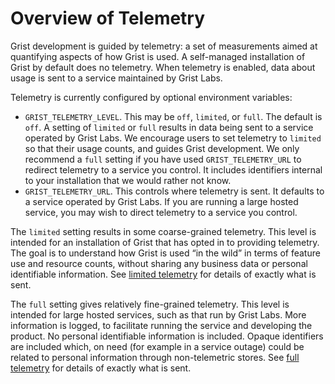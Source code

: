 # Overview of Telemetry

Grist development is guided by telemetry: a set of measurements
aimed at quantifying aspects of how Grist is used. A self-managed
installation of Grist by default does no telemetry.
When telemetry is enabled, data about usage is sent to a service
maintained by Grist Labs.

Telemetry is currently configured by optional environment variables:

  * `GRIST_TELEMETRY_LEVEL`. This may be `off`, `limited`,
    or `full`. The default is `off`. A setting of `limited` or
	`full` results in data being sent to a service operated by
	Grist Labs. We encourage users to set telemetry to `limited`
	so that their usage counts, and guides Grist development.
	We only recommend a `full` setting if you have used
	`GRIST_TELEMETRY_URL` to redirect telemetry to a service
	you control. It includes identifiers internal to your installation
	that we would rather not know.
  * `GRIST_TELEMETRY_URL`. This controls where telemetry is
	sent. It defaults to a service operated by Grist Labs.
	If you are running a large hosted service, you may wish to
	direct telemetry to a service you control.

The `limited` setting results in some coarse-grained telemetry. This
level is intended for an installation of Grist that has opted in to
providing telemetry. The goal is to understand how Grist is used “in
the wild” in terms of feature use and resource counts, without sharing
any business data or personal identifiable information. See [limited
telemetry](telemetry-limited.md) for details of exactly what is sent.

The `full` setting gives relatively fine-grained telemetry. This level
is intended for large hosted services, such as that run by Grist
Labs. More information is logged, to facilitate running the service
and developing the product. No personal identifiable information is
included. Opaque identifiers are included which, on need (for example
in a service outage) could be related to personal information through
non-telemetric stores.  See [full telemetry](telemetry-full.md) for
details of exactly what is sent.

